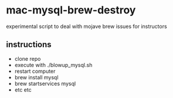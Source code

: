 # mac-mysql-brew-destroy
experimental script to deal with mojave brew issues for instructors

## instructions
- clone repo  
- execute with ./blowup_mysql.sh  
- restart computer  
- brew install mysql  
- brew startservices mysql  
- etc etc  
